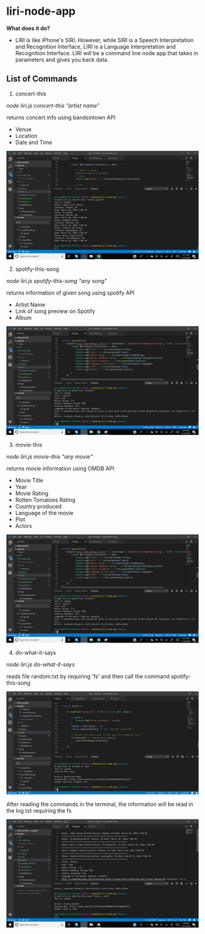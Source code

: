 # liri-node-app

**What does it do?** 
* LIRI is like iPhone's SIRI. However, while SIRI is a Speech Interpretation and Recognition Interface, LIRI is a Language Interpretation and Recognition Interface. LIRI will be a command line node app that takes in parameters and gives you back data.

## List of Commands

1. concert-this

*node liri.js concert-this "artist name"*
 
 returns concert info using bandsintown API
 * Venue
 * Location
 * Date and Time
 
![](images/concert-this.png)

2. spotify-this-song

*node liri.js spotify-this-song "any song"*

returns information of given song using spotify API
* Artist Name
* Link of song preview on Spotify
* Album

![](images/spotify-this-song.png)

3. movie-this

*node liri.js movie-this "any movie"*

returns movie information using OMDB API

* Movie Title
* Year
* Movie Rating
* Rotten Tomatoes Rating
* Country produced
* Language of the movie 
* Plot
* Actors

![](images/movie-this.png)

4. do-what-it-says

*node liri.js do-what-it-says*

reads file random.txt by requiring 'fs' and then call the command spotify-this-song

![](images/do-it.png)

After reading the commands in the terminal, the information will be read in the log.txt requiring the fs 

![](images/log.png)
